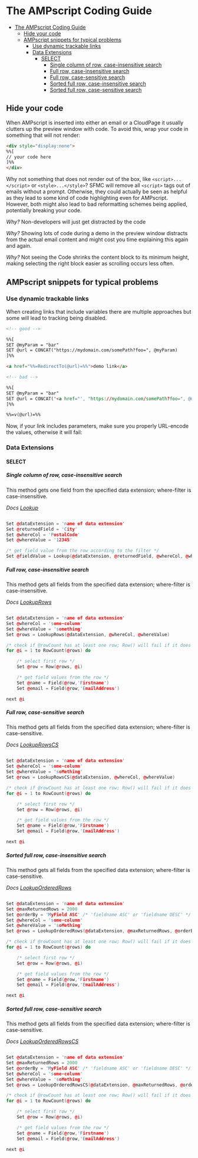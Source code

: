 # The AMPscript Coding Guide

- [The AMPscript Coding Guide](#the-ampscript-coding-guide)
	- [Hide your code](#hide-your-code)
	- [AMPscript snippets for typical problems](#ampscript-snippets-for-typical-problems)
		- [Use dynamic trackable links](#use-dynamic-trackable-links)
		- [Data Extensions](#data-extensions)
			- [SELECT](#select)
				- [Single column of row, case-insensitive search](#single-column-of-row-case-insensitive-search)
				- [Full row, case-insensitive search](#full-row-case-insensitive-search)
				- [Full row, case-sensitive search](#full-row-case-sensitive-search)
				- [Sorted full row, case-insensitive search](#sorted-full-row-case-insensitive-search)
				- [Sorted full row, case-sensitive search](#sorted-full-row-case-sensitive-search)

## Hide your code

When AMPscript is inserted into either an email or a CloudPage it usually clutters up the preview window with code. To avoid this, wrap your code in something that will not render:

```html
<div style="display:none">
%%[
// your code here
]%%
</div>
```

Why not something that does not render out of the box, like `<script>...</script>` or `<style>...</style>`? SFMC will remove all `<script>` tags out of emails without a prompt. Otherwise, they could actually be seen as helpful as they lead to some kind of code highlighting even for AMPscript. However, both might also lead to bad reformatting schemes being applied, potentially breaking your code.

_Why?_ Non-developers will just get distracted by the code

_Why?_ Showing lots of code during a demo in the preview window distracts from the actual email content and might cost you time explaining this again and again.

_Why?_ Not seeing the Code shrinks the content block to its minimum height, making selecting the right block easier as scrolling occurs less often.


## AMPscript snippets for typical problems

### Use dynamic trackable links

When creating links that include variables there are multiple approaches but some will lead to tracking being disabled.

```html
<!-- good -->

%%[
SET @myParam = "bar"
SET @url = CONCAT("https://mydomain.com/somePath?foo=", @myParam)
]%%

<a href="%%=RedirectTo(@url)=%%">demo link</a>
```

```html
<!-- bad -->

%%[
SET @myParam = "bar"
SET @url = CONCAT('<a href="', "https://mydomain.com/somePath?foo=", @myParam, '">demo link</a>')
]%%

%%=v(@url)=%%
```

Now, if your link includes parameters, make sure you properly URL-encode the values, otherwise it will fail:

### Data Extensions

#### SELECT

##### Single column of row, case-insensitive search
This method gets one field from the specified data extension; where-filter is case-insensitive.

_Docs [Lookup](https://developer.salesforce.com/docs/atlas.en-us.noversion.mc-programmatic-content.meta/mc-programmatic-content/lookup.htm)_

```c++

Set @dataExtension = 'name of data extension'
Set @returnedField = 'City'
Set @whereCol = 'PostalCode'
Set @whereValue = '12345'

/* get field value from the row according to the filter */
Set @fieldValue = Lookup(@dataExtension, @returnedField, @whereCol, @whereValue)
```

##### Full row, case-insensitive search
This method gets all fields from the specified data extension; where-filter is case-insensitive.

_Docs [LookupRows](https://developer.salesforce.com/docs/atlas.en-us.noversion.mc-programmatic-content.meta/mc-programmatic-content/lookuprows.htm)_
```c++

Set @dataExtension = 'name of data extension'
Set @whereCol = 'some-column'
Set @whereValue = 'something'
Set @rows = LookupRows(@dataExtension, @whereCol, @whereValue)

/* check if @rowCount has at least one row; Row() will fail if it does not */
for @i = 1 to RowCount(@rows) do

	/* select first row */
	Set @row = Row(@rows, @i)

	/* get field values from the row */
	Set @name = Field(@row,'Firstname')
	Set @email = Field(@row,'EmailAddress')

next @i
```

##### Full row, case-sensitive search
This method gets all fields from the specified data extension; where-filter is case-sensitive.

_Docs [LookupRowsCS](https://developer.salesforce.com/docs/atlas.en-us.noversion.mc-programmatic-content.meta/mc-programmatic-content/lookuprowscs.htm)_

```c++

Set @dataExtension = 'name of data extension'
Set @whereCol = 'some-column'
Set @whereValue = 'soMething'
Set @rows = LookupRowsCS(@dataExtension, @whereCol, @whereValue)

/* check if @rowCount has at least one row; Row() will fail if it does not */
for @i = 1 to RowCount(@rows) do

	/* select first row */
	Set @row = Row(@rows, @i)

	/* get field values from the row */
	Set @name = Field(@row,'Firstname')
	Set @email = Field(@row,'EmailAddress')

next @i
```

##### Sorted full row, case-insensitive search
This method gets all fields from the specified data extension; where-filter is case-sensitive.

_Docs [LookupOrderedRows](https://developer.salesforce.com/docs/atlas.en-us.noversion.mc-programmatic-content.meta/mc-programmatic-content/lookuporderedrows.htm)_
```c++

Set @dataExtension = 'name of data extension'
Set @maxReturnedRows = 2000
Set @orderBy = 'MyField ASC' /* 'fieldname ASC' or 'fieldname DESC' */
Set @whereCol = 'some-column'
Set @whereValue = 'soMething'
Set @rows = LookupOrderedRows(@dataExtension, @maxReturnedRows, @orderBy, @whereCol, @whereValue)

/* check if @rowCount has at least one row; Row() will fail if it does not */
for @i = 1 to RowCount(@rows) do

	/* select first row */
	Set @row = Row(@rows, @i)

	/* get field values from the row */
	Set @name = Field(@row,'Firstname')
	Set @email = Field(@row,'EmailAddress')

next @i
```


##### Sorted full row, case-sensitive search
This method gets all fields from the specified data extension; where-filter is case-sensitive.

_Docs [LookupOrderedRowsCS](https://developer.salesforce.com/docs/atlas.en-us.noversion.mc-programmatic-content.meta/mc-programmatic-content/lookuporderedrowscs.htm)_
```c++

Set @dataExtension = 'name of data extension'
Set @maxReturnedRows = 2000
Set @orderBy = 'MyField ASC' /* 'fieldname ASC' or 'fieldname DESC' */
Set @whereCol = 'some-column'
Set @whereValue = 'soMething'
Set @rows = LookupOrderedRowsCS(@dataExtension, @maxReturnedRows, @orderBy, @whereCol, @whereValue)

/* check if @rowCount has at least one row; Row() will fail if it does not */
for @i = 1 to RowCount(@rows) do

	/* select first row */
	Set @row = Row(@rows, @i)

	/* get field values from the row */
	Set @name = Field(@row,'Firstname')
	Set @email = Field(@row,'EmailAddress')

next @i
```

